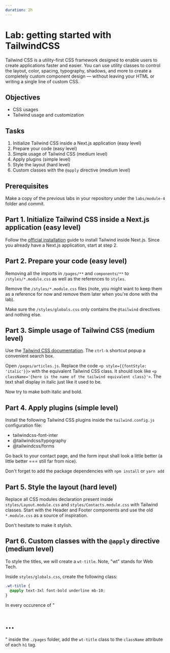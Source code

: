```yaml
---
duration: 2h
---
```


# Lab: getting started with TailwindCSS

Tailwind CSS is a utility-first CSS framework designed to enable users to create applications faster and easier. You can use utility classes to control the layout, color, spacing, typography, shadows, and more to create a completely custom component design — without leaving your HTML or writing a single line of custom CSS.

## Objectives

- CSS usages
- Tailwind usage and customization

## Tasks

1. Initialize Tailwind CSS inside a Next.js application (easy level)
2. Prepare your code (easy level)
3. Simple usage of Tailwind CSS (medium level)
4. Apply plugins (simple level)
5. Style the layout (hard level)
6. Custom classes with the `@apply` directive (medium level)

## Prerequisites

Make a copy of the previous labs in your repository under the `labs/module-4` folder and commit.

## Part 1. Initialize Tailwind CSS inside a Next.js application (easy level)

Follow the [official installation](https://tailwindcss.com/docs/guides/nextjs) guide to install Tailwind inside Next.js. Since you already have a Next.js application, start at step 2.

## Part 2. Prepare your code (easy level)

Removing all the imports in `/pages/**` and `components/**` to `/styles/*.module.css` as well as the references to `styles`.

Remove the `/styles/*.module.css` files (note, you might want to keep them as a reference for now and remove them later when you're done with the lab).

Make sure the `/styles/globals.css` only contains the `@tailwind` directives and nothing else.

## Part 3. Simple usage of Tailwind CSS (medium level)

Use the [Tailwind CSS documentation](https://tailwindcss.com). The `ctrl-k` shortcut popup a convenient search box.

Open `/pages/articles.js`. Replace the code `<p style={{fontStyle: 'italic'}}>` with the equivalent Tailwind CSS class. It should look like `<p className='{here is the name of the tailwind equivalent class}'>`. The text shall display in italic just like it used to be.

Now try to make both italic and bold.

## Part 4. Apply plugins (simple level)

Install the following Tailwind CSS plugins inside the `tailwind.config.js` configuration file:

- tailwindcss-font-inter
- @tailwindcss/typography
- @tailwindcss/forms

Go back to your contact page, and the form input shall look a little better (a little better === still far from nice).

Don't forget to add the package dependencies with `npm install` or `yarn add`

## Part 5. Style the layout (hard level)

Replace all CSS modules declaration present inside `styles/Layout.module.css` and `styles/Contacts.module.css` with Tailwind classes. Start with the Header and Footer components and use the old `*.module.css` as a source of inspiration.

Don't hesitate to make it stylish.

## Part 6. Custom classes with the `@apply` directive (medium level)

To style the titles, we will create a `wt-title`. Note, "wt" stands for Web Tech.

Inside `styles/globals.css`, create the following class:

```css
.wt-title {
  @apply text-3xl font-bold underline mb-10;
}
```

In every occurence of "<h1>...</h1>" inside the `./pages` folder, add the `wt-title` class to the `className` attribute of each `h1` tag.
